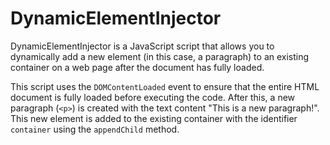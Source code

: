 # DynamicElementInjector
DynamicElementInjector is a JavaScript script that allows you to dynamically add a new element (in this case, a paragraph) to an existing container on a web page after the document has fully loaded.

This script uses the `DOMContentLoaded` event to ensure that the entire HTML document is fully loaded before executing the code. After this, a new paragraph (`<p>`) is created with the text content "This is a new paragraph!". This new element is added to the existing container with the identifier `container` using the `appendChild` method.
